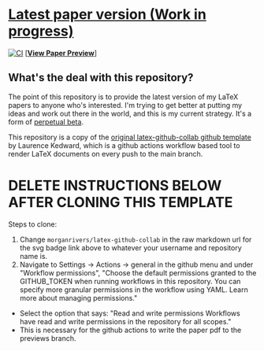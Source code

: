 
# [Latest paper version (Work in progress)](./blob/previews/master/paper.pdf)
[![CI](https://github.com/morganrivers/latex-github-collab/actions/workflows/CI.yml/badge.svg)](./actions/workflows/CI.yml) [[__View Paper Preview__](./blob/previews/master/paper.pdf)]

## What's the deal with this repository?
The point of this repository is to provide the latest version of my LaTeX papers to anyone who's interested. I'm trying to get better at putting my ideas and work out there in the world, and this is my current strategy. It's a form of [perpetual beta](https://en.wikipedia.org/wiki/Perpetual_beta).

This repository is a copy of the [original latex-github-collab github template](https://github.com/LKedward/latex-github-collab) by Laurence Kedward, which is a github actions workflow based tool to render LaTeX documents on every push to the main branch.

# DELETE INSTRUCTIONS BELOW AFTER CLONING THIS TEMPLATE
Steps to clone:
1. Change `morganrivers/latex-github-collab` in the raw markdown url for the svg badge link above to whatever your username and repository name is.
2. Navigate to Settings -> Actions -> general in the github menu and under "Workflow permissions", "Choose the default permissions granted to the GITHUB_TOKEN when running workflows in this repository. You can specify more granular permissions in the workflow using YAML. Learn more about managing permissions."
 - Select the option that says: "Read and write permissions    Workflows have read and write permissions in the repository for all scopes."
 - This is necessary for the github actions to write the paper pdf to the previews branch.
